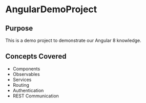 # AngularDemoProject

## Purpose

This is a demo project to demonstrate our Angular 8 knowledge.

## Concepts Covered

- Components
- Observables
- Services
- Routing
- Authentication
- REST Communication
